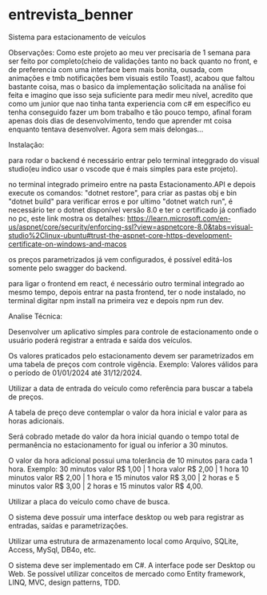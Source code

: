 # entrevista_benner
Sistema para estacionamento de veículos

Observações:
Como este projeto ao meu ver precisaria de 1 semana para ser feito por completo(cheio de validações tanto no back quanto no front, e de preferencia com uma interface bem mais bonita, ousada, com animações e tmb notificações bem visuais estilo Toast), acabou que faltou bastante coisa, mas o basico da implementação solicitada na análise foi feita e imagino que isso seja suficiente para medir meu nível, acredito que como um junior que nao tinha tanta experiencia com c# em específico eu tenha conseguido fazer um bom trabalho e tão pouco tempo, afinal foram apenas dois dias de desenvolvimento, tendo que aprender mt coisa enquanto tentava desenvolver. Agora sem mais delongas...

Instalação:

para rodar o backend é necessário entrar pelo terminal integgrado do visual studio(eu indico usar o vscode que é mais simples para este projeto).

no terminal integrado primeiro entre na pasta Estacionamento.API e depois execute os comandos:
"dotnet restore", para criar as pastas obj e bin
"dotnet build" para verificar erros
e por ultimo "dotnet watch run", é necessário ter o dotnet disponível versão 8.0 e ter o certificado já confiado no pc, este link mostra os detalhes:
https://learn.microsoft.com/en-us/aspnet/core/security/enforcing-ssl?view=aspnetcore-8.0&tabs=visual-studio%2Clinux-ubuntu#trust-the-aspnet-core-https-development-certificate-on-windows-and-macos

os preços parametrizados já vem configurados, é possível editá-los somente pelo swagger do backend.

para ligar o frontend em react, é necessário outro terminal integrado ao mesmo tempo, depois entrar na pasta frontend, ter o node instalado, no terminal digitar npm install na primeira vez e depois npm run dev.



Analise Técnica:

Desenvolver um aplicativo simples para controle de estacionamento onde o usuário poderá registrar a entrada e saída dos veículos.

Os valores praticados pelo estacionamento devem ser parametrizados em uma tabela de preços com controle vigência. Exemplo: Valores válidos para o período de 01/01/2024 até 31/12/2024.

Utilizar a data de entrada do veículo como referência para buscar a tabela de preços.

A tabela de preço deve contemplar o valor da hora inicial e valor para as horas adicionais.

Será cobrado metade do valor da hora inicial quando o tempo total de permanência no estacionamento for igual ou inferior a 30 minutos.

O valor da hora adicional possui uma tolerância de 10 minutos para cada 1 hora. Exemplo: 30 minutos valor R$ 1,00 | 1 hora valor R$ 2,00 | 1 hora 10 minutos valor R$ 2,00 | 1 hora e 15 minutos valor R$ 3,00 | 2 horas e 5 minutos valor R$ 3,00 | 2 horas e 15 minutos valor R$ 4,00.

Utilizar a placa do veículo como chave de busca.

O sistema deve possuir uma interface desktop ou web para registrar as entradas, saídas e parametrizações.

Utilizar uma estrutura de armazenamento local como Arquivo, SQLite, Access, MySql, DB4o, etc.

O sistema deve ser implementado em C#.
A interface pode ser Desktop ou Web.
Se possível utilizar conceitos de mercado como Entity framework, LINQ, MVC, design
patterns, TDD.

